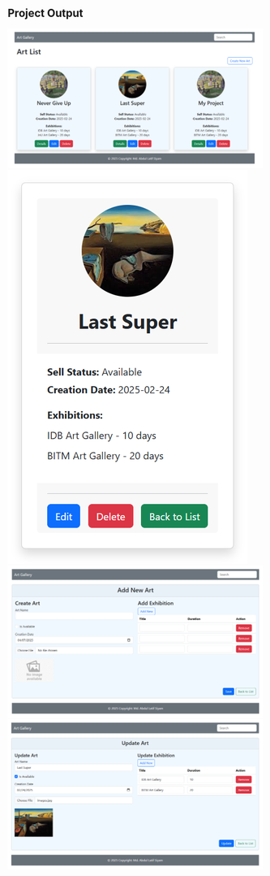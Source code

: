 ## Project Output

![Core 1](core1.png)
![Core 2](core2.png)
![Core 3](core3.png)
![Core 4](core4.png)
